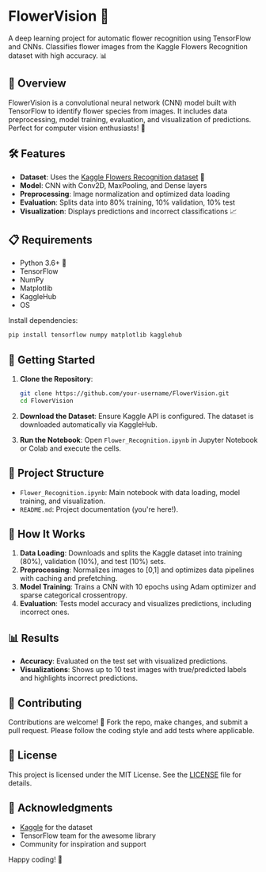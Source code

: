 # FlowerVision 🌺

A deep learning project for automatic flower recognition using
TensorFlow and CNNs. Classifies flower images from the Kaggle Flowers
Recognition dataset with high accuracy. 📊

## 📖 Overview

FlowerVision is a convolutional neural network (CNN) model built with
TensorFlow to identify flower species from images. It includes data
preprocessing, model training, evaluation, and visualization of
predictions. Perfect for computer vision enthusiasts! 🚀

## 🛠 Features

-   **Dataset**: Uses the [Kaggle Flowers Recognition
    dataset](https://www.kaggle.com/datasets/alxmamaev/flowers-recognition)
    🌼
-   **Model**: CNN with Conv2D, MaxPooling, and Dense layers
-   **Preprocessing**: Image normalization and optimized data loading
-   **Evaluation**: Splits data into 80% training, 10% validation, 10%
    test
-   **Visualization**: Displays predictions and incorrect
    classifications 📈

## 📋 Requirements

-   Python 3.6+ 🐍
-   TensorFlow
-   NumPy
-   Matplotlib
-   KaggleHub
-   OS

Install dependencies:

``` bash
pip install tensorflow numpy matplotlib kagglehub
```

## 🚀 Getting Started

1.  **Clone the Repository**:

    ``` bash
    git clone https://github.com/your-username/FlowerVision.git
    cd FlowerVision
    ```

2.  **Download the Dataset**: Ensure Kaggle API is configured. The
    dataset is downloaded automatically via KaggleHub.

3.  **Run the Notebook**: Open `Flower_Recognition.ipynb` in Jupyter
    Notebook or Colab and execute the cells.

## 📂 Project Structure

-   `Flower_Recognition.ipynb`: Main notebook with data loading, model
    training, and visualization.
-   `README.md`: Project documentation (you're here!).

## 🧠 How It Works

1.  **Data Loading**: Downloads and splits the Kaggle dataset into
    training (80%), validation (10%), and test (10%) sets.
2.  **Preprocessing**: Normalizes images to \[0,1\] and optimizes data
    pipelines with caching and prefetching.
3.  **Model Training**: Trains a CNN with 10 epochs using Adam optimizer
    and sparse categorical crossentropy.
4.  **Evaluation**: Tests model accuracy and visualizes predictions,
    including incorrect ones.

## 📊 Results

-   **Accuracy**: Evaluated on the test set with visualized predictions.
-   **Visualizations**: Shows up to 10 test images with true/predicted
    labels and highlights incorrect predictions.

## 🤝 Contributing

Contributions are welcome! 🌟 Fork the repo, make changes, and submit a
pull request. Please follow the coding style and add tests where
applicable.

## 📜 License

This project is licensed under the MIT License. See the
[LICENSE](LICENSE) file for details.

## 🙏 Acknowledgments

-   [Kaggle](https://www.kaggle.com) for the dataset
-   TensorFlow team for the awesome library
-   Community for inspiration and support

Happy coding! 🌷

